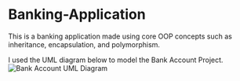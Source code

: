 # Banking-Application
This is a banking application made using core OOP concepts such as inheritance, encapsulation, and polymorphism.

I used the UML diagram below to model the Bank Account Project.![Bank Account UML Diagram](https://user-images.githubusercontent.com/90626914/197641689-fdad7e4a-669a-404a-94e3-48fc3f95ba83.png)
